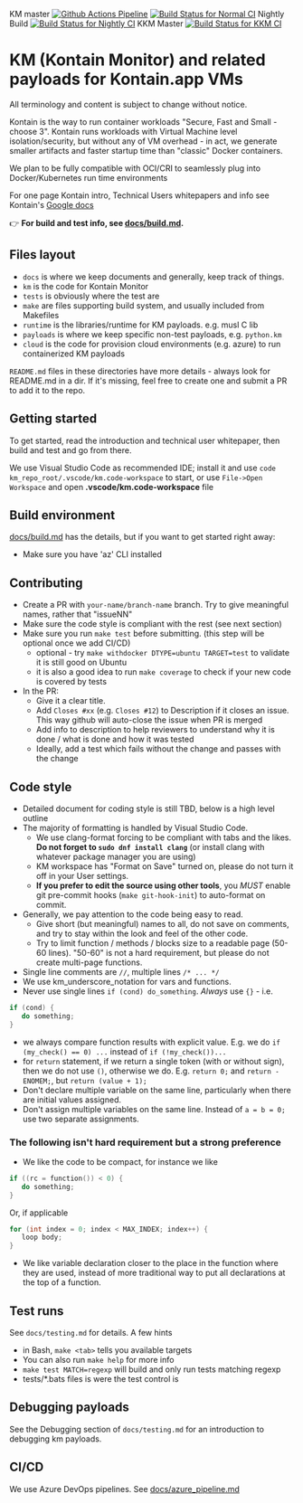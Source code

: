 KM master [![Github Actions Pipeline](https://github.com/kontainapp/km/actions/workflows/km-ci-workflow.yaml/badge.svg)](https://github.com/kontainapp/km/actions/workflows/km-ci-workflow.yaml)
[![Build Status for Normal CI](https://dev.azure.com/kontainapp/KontainMonitor/_apis/build/status/kontainapp.km?branchName=master)](https://dev.azure.com/kontainapp/KontainMonitor/_build/latest?definitionId=4&branchName=master)
Nightly Build [![Build Status for Nightly CI](https://dev.azure.com/kontainapp/KontainMonitor/_apis/build/status/kontainapp.km-nightly?branchName=master)](https://dev.azure.com/kontainapp/KontainMonitor/_build/latest?definitionId=5&branchName=master)
KKM Master [![Build Status for KKM CI](https://dev.azure.com/kontainapp/KontainMonitor/_apis/build/status/kontainapp.km-kkm?branchName=master)](https://dev.azure.com/kontainapp/KontainMonitor/_build/latest?definitionId=7&branchName=master)

# KM (Kontain Monitor) and related payloads for Kontain.app VMs

All terminology and content is subject to change without notice.

Kontain is the way to run container workloads "Secure, Fast and Small - choose 3". Kontain runs workloads with Virtual Machine level isolation/security, but without any of VM overhead - in act, we generate smaller artifacts and faster startup time than "classic" Docker containers.

We plan to be fully compatible with OCI/CRI to seamlessly plug into Docker/Kubernetes run time environments

For one page Kontain intro, Technical Users whitepapers and info see Kontain's [Google docs](https://docs.google.com)

:point_right: **For build and test info, see [docs/build.md](docs/build.md).**

## Files layout

* `docs` is where we keep documents and generally, keep track of things.
* `km` is the code for Kontain Monitor
* `tests` is obviously where the test are
* `make` are files supporting build system, and usually included from Makefiles
* `runtime` is the libraries/runtime for KM payloads. e.g. musl C lib
* `payloads` is where we keep specific non-test payloads, e.g. `python.km`
* `cloud` is the code for provision cloud environments (e.g. azure) to run containerized KM payloads

`README.md` files in these directories have more details - always look for README.md in a dir. If it's missing, feel free to create one and submit a PR to add it to the repo.

## Getting started

To get started, read the introduction and technical user whitepaper, then build and test and go from there.

We use Visual Studio Code as recommended IDE; install it and use `code km_repo_root/.vscode/km.code-workspace` to start, or use `File->Open Workspace` and open  **.vscode/km.code-workspace** file

## Build environment

[docs/build.md](docs/build.md) has the details, but if you want to get started right away:

* Make sure you have 'az' CLI installed

## Contributing

* Create a PR with `your-name/branch-name` branch. Try to give meaningful names, rather that "issueNN"
* Make sure the code style is compliant with the rest (see next section)
* Make sure you run `make test` before submitting. (this step will be optional once we add CI/CD)
  * optional - try `make withdocker DTYPE=ubuntu TARGET=test` to validate it is still good on Ubuntu
  * it is also a good idea to run `make coverage` to check if your new code is covered by tests
* In the PR:
  * Give it a clear title.
  * Add `Closes #xx` (e.g. `Closes #12`) to Description if it closes an issue. This way  github will auto-close the issue when PR is merged
  * Add info to description to help reviewers to understand why it is done / what is done and how it was tested
  * Ideally, add a test which fails without the change and passes with the change

## Code style

* Detailed document  for coding style is still TBD, below is a high level outline
* The majority of formatting is handled by Visual Studio Code.
  * We use clang-format forcing to be compliant with tabs and the likes. **Do not forget to `sudo dnf install clang`** (or install clang with whatever package manager you are using)
  * KM workspace has "Format on Save" turned on, please do not turn it off in your User settings.
  * **If you prefer to edit the source using other tools**, you *MUST* enable git pre-commit hooks (`make git-hook-init`) to auto-format on commit.
* Generally, we pay attention to the code being easy to read.
  * Give short (but meaningful) names to all, do not save on comments, and try to stay within the look and feel of the other code.
  * Try to limit function / methods / blocks size to a readable page (50-60 lines). "50-60" is not a hard requirement, but please do not create multi-page functions.
* Single line comments are `//`, multiple lines `/* ... */`
* We use km_underscore_notation for vars and functions.
* Never use single lines `if (cond) do_something`. *Always* use `{}` - i.e.

```C
if (cond) {
   do something;
}
```

* we always compare function results with explicit value. E.g. we do `if (my_check() == 0) ...` instead of `if (!my_check())...`
* for `return` statement, if we return a single token (with or without sign), then we do not use `()`, otherwise we do. E.g. `return 0;` and `return -ENOMEM;`, but `return (value + 1);`
* Don't declare multiple variable on the same line, particularly when there are initial values assigned.
* Don't assign multiple variables on the same line. Instead of `a = b = 0;` use two separate assignments.

### The following isn't hard requirement but a strong preference

* We like the code to be compact, for instance we like

```C
if ((rc = function()) < 0) {
   do something;
}
```

Or, if applicable

```C
for (int index = 0; index < MAX_INDEX; index++) {
   loop body;
}
```

* We like variable declaration closer to the place in the function where they are used, instead of more traditional way to put all declarations at the top of a function.

## Test runs

See `docs/testing.md` for details. A few hints

* in Bash, `make <tab>` tells you available targets
* You can also run `make help` for more info
* `make test MATCH=regexp` will build and only run tests matching regexp
* tests/*.bats files is were the test control is

## Debugging payloads

See the Debugging section of `docs/testing.md` for an introduction to debugging km payloads.

## CI/CD

We use Azure DevOps pipelines. See [docs/azure_pipeline.md](docs/azure_pipeline.md)
